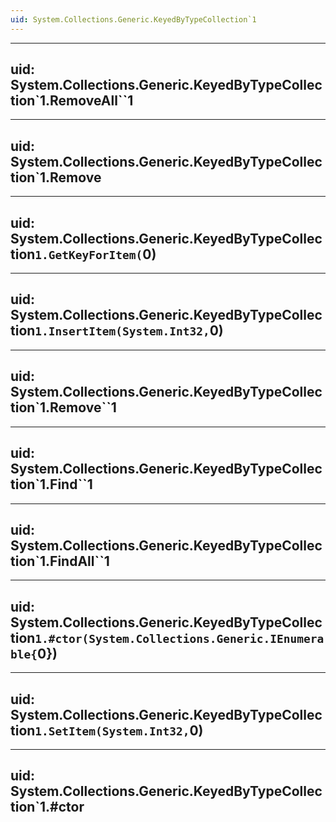 ```yaml
---
uid: System.Collections.Generic.KeyedByTypeCollection`1
---
```


---
uid: System.Collections.Generic.KeyedByTypeCollection`1.RemoveAll``1
---

---
uid: System.Collections.Generic.KeyedByTypeCollection`1.Remove
---

---
uid: System.Collections.Generic.KeyedByTypeCollection`1.GetKeyForItem(`0)
---

---
uid: System.Collections.Generic.KeyedByTypeCollection`1.InsertItem(System.Int32,`0)
---

---
uid: System.Collections.Generic.KeyedByTypeCollection`1.Remove``1
---

---
uid: System.Collections.Generic.KeyedByTypeCollection`1.Find``1
---

---
uid: System.Collections.Generic.KeyedByTypeCollection`1.FindAll``1
---

---
uid: System.Collections.Generic.KeyedByTypeCollection`1.#ctor(System.Collections.Generic.IEnumerable{`0})
---

---
uid: System.Collections.Generic.KeyedByTypeCollection`1.SetItem(System.Int32,`0)
---

---
uid: System.Collections.Generic.KeyedByTypeCollection`1.#ctor
---
